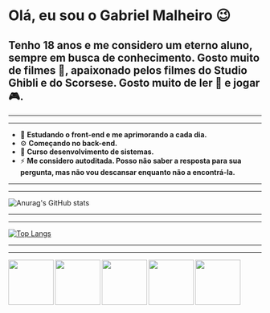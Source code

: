 # Olá, eu sou o Gabriel Malheiro 😉

## Tenho 18 anos e me considero um eterno aluno, sempre em busca de conhecimento. Gosto muito de filmes 🎥, apaixonado pelos filmes do Studio Ghibli e do Scorsese. Gosto muito de ler 📖 e jogar 🎮. 
____
____
- 🎨 **Estudando o front-end e me aprimorando a cada dia.**
- ⚙️ **Começando no back-end.**
- 🏫 **Curso desenvolvimento de sistemas.**
- ⚡ **Me considero autoditada. Posso não saber a resposta para sua pergunta, mas não vou descansar enquanto não a encontrá-la.**
____
____
  ![Anurag's GitHub stats](https://github-readme-stats.vercel.app/api?username=joeybeckwheeler&show_icons=true&theme=nord)
____
____
[![Top Langs](https://github-readme-stats.vercel.app/api/top-langs/?username=joeybeckwheeler&langs_count=8 )](https://github.com/anuraghazra/github-readme-stats)
____
____
 <img align="left" height="90em" src="https://cdn.jsdelivr.net/gh/devicons/devicon/icons/html5/html5-original.svg" />    
 <img align="left" height="90em" src="https://cdn.jsdelivr.net/gh/devicons/devicon/icons/css3/css3-original.svg" /> 
 <img align="left" height="90em" src="https://cdn.jsdelivr.net/gh/devicons/devicon/icons/javascript/javascript-original.svg" />  
 <img align="left" height="90em" src="https://cdn.jsdelivr.net/gh/devicons/devicon/icons/react/react-original.svg" />
 <img align="left" height="90em" src="https://cdn.jsdelivr.net/gh/devicons/devicon/icons/csharp/csharp-original.svg" />   
